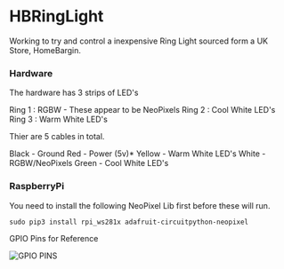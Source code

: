 # HBRingLight

Working to try and control a inexpensive Ring Light sourced form a UK Store, HomeBargin. 

### Hardware

The hardware has 3 strips of LED's 

Ring 1 : RGBW - These appear to be NeoPixels
Ring 2 : Cool White LED's
Ring 3 : Warm White LED's

Thier are 5 cables in total.

Black - Ground
Red - Power (5v)*
Yellow - Warm White LED's
White - RGBW/NeoPixels
Green - Cool White LED's

### RaspberryPi

You need to install the following NeoPixel Lib first before these will run. 

```sudo pip3 install rpi_ws281x adafruit-circuitpython-neopixel```

GPIO Pins for Reference

![GPIO PINS](https://github.com/RamblingGeekUK/HBRingLight/blob/main/images/pins.png)
